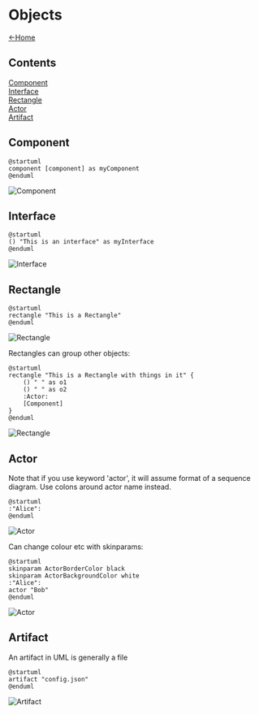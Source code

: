 # Objects

[<-Home](../../README.md)

## Contents
[Component](#component)<br>
[Interface](#interface)<br>
[Rectangle](#rectangle)<br>
[Actor](#actor)<br>
[Artifact](#artifact)<br>

<a name="component"/>

## Component

```plantuml
@startuml
component [component] as myComponent
@enduml
```

![Component](http://www.plantuml.com/plantuml/proxy?cache=no&src=https://raw.githubusercontent.com/alphahm/PlantUML-Examples/master/docs/Objects/source/component.puml)

<a name="interface"/>

## Interface

```plantuml
@startuml
() "This is an interface" as myInterface
@enduml
```

![Interface](http://www.plantuml.com/plantuml/proxy?cache=no&src=https://raw.githubusercontent.com/alphahm/PlantUML-Examples/master/docs/Objects/source/interface.puml)

<a name="rectangle"/>

## Rectangle

```plantuml
@startuml
rectangle "This is a Rectangle"
@enduml
```

![Rectangle](http://www.plantuml.com/plantuml/proxy?cache=no&src=https://raw.githubusercontent.com/alphahm/PlantUML-Examples/master/docs/Objects/source/rectangle.puml)

Rectangles can group other objects:

```plantuml
@startuml
rectangle "This is a Rectangle with things in it" {
    () " " as o1
    () " " as o2
    :Actor:
    [Component]
}
@enduml
```

![Rectangle](http://www.plantuml.com/plantuml/proxy?cache=no&src=https://raw.githubusercontent.com/alphahm/PlantUML-Examples/master/docs/Objects/source/rectangle2.puml)

<a name="actor"/>

## Actor

Note that if you use keyword 'actor', it will assume format of a sequence diagram. Use colons around actor name instead.

```plantuml
@startuml
:"Alice":
@enduml
```

![Actor](http://www.plantuml.com/plantuml/proxy?cache=no&src=https://raw.githubusercontent.com/alphahm/PlantUML-Examples/master/docs/Objects/source/actor.puml)

Can change colour etc with skinparams:

```plantuml
@startuml
skinparam ActorBorderColor black
skinparam ActorBackgroundColor white
:"Alice":
actor "Bob"
@enduml
```

![Actor](http://www.plantuml.com/plantuml/proxy?cache=no&src=https://raw.githubusercontent.com/alphahm/PlantUML-Examples/master/docs/Objects/source/actor2.puml)

<a name="artifact"/>

## Artifact

An artifact in UML is generally a file

```plantuml
@startuml
artifact "config.json"
@enduml
```

![Artifact](http://www.plantuml.com/plantuml/proxy?cache=no&src=https://raw.githubusercontent.com/alphahm/PlantUML-Examples/master/docs/Objects/source/artifact.puml)
